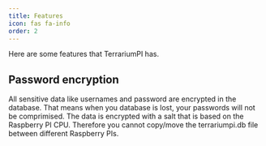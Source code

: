 ```yaml
---
title: Features
icon: fas fa-info
order: 2
---
```

Here are some features that TerrariumPI has.

## Password encryption
All sensitive data like usernames and password are encrypted in the database. That means when you database is lost, your passwords will not be comprimised. The data is encrypted with a salt that is based on the Raspberry PI CPU. Therefore you cannot copy/move the terrariumpi.db file between different Raspberry PIs.

